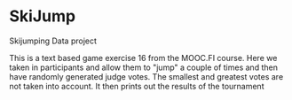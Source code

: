 # SkiJump
Skijumping Data project

This is a text based game exercise 16 from the MOOC.FI course. Here we taken in participants and allow them to "jump" 
a couple of times and then have randomly generated judge votes. The smallest and greatest votes are not taken into account.
It then prints out the results of the tournament
